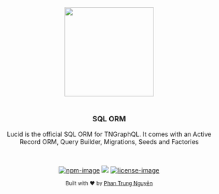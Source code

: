 <div align="center">
  <img src="https://phantrungnguyen.com/63026323.png" width="200px">
</div>

<br />

<div align="center">
  <h3>SQL ORM</h3>
  <p>Lucid is the official SQL ORM for TNGraphQL. It comes with an Active Record ORM, Query Builder, Migrations, Seeds and Factories</p>
</div>

<br />

<div align="center">

[![npm-image]][npm-url] ![][typescript-image] [![license-image]][license-url]

</div>

<div align="center">
  <sub>Built with ❤︎ by <a href="https://github.com/nguyenpl117">Phan Trung Nguyên</a>
</div>

[npm-image]: https://img.shields.io/npm/v/@tngraphql/lucid.svg?style=for-the-badge&logo=npm
[npm-url]: https://www.npmjs.com/package/@tngraphql/lucid

[typescript-image]: https://img.shields.io/badge/Typescript-294E80.svg?style=for-the-badge&logo=typescript

[license-url]: LICENSE.md
[license-image]: https://img.shields.io/npm/l/@tngraphql/illuminate?style=for-the-badge
